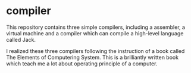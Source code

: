 # compiler

This repository contains three simple compilers, including a assembler, a virtual machine and a compiler which can compile a high-level language called Jack.

I realized these three compilers following the instruction of a book called The Elements of Computering System. This is a brilliantly written book which teach me a lot about operating principle of a computer.
